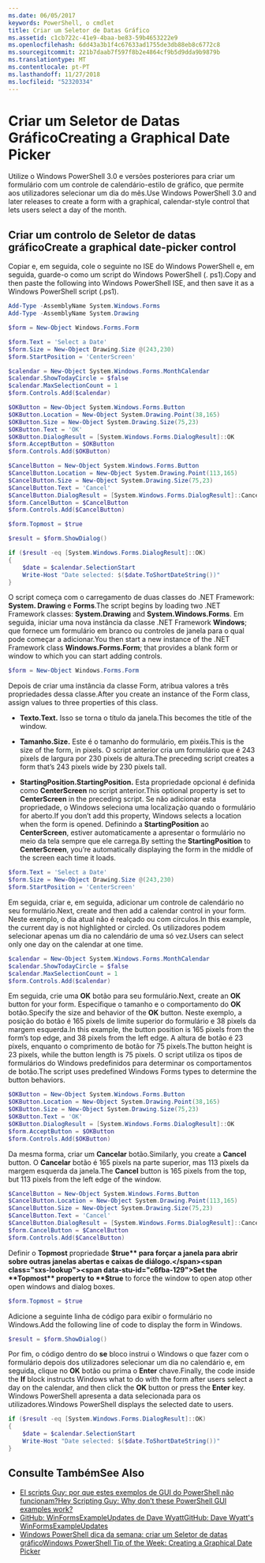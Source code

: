 ```yaml
---
ms.date: 06/05/2017
keywords: PowerShell, o cmdlet
title: Criar um Seletor de Datas Gráfico
ms.assetid: c1cb722c-41e9-4baa-be83-59b4653222e9
ms.openlocfilehash: 6dd43a3b1f4c67633ad1755de3db88eb8c6772c8
ms.sourcegitcommit: 221b7daab7f597f8b2e4864cf9b5d9dda9b9879b
ms.translationtype: MT
ms.contentlocale: pt-PT
ms.lasthandoff: 11/27/2018
ms.locfileid: "52320334"
---
```

# <a name="creating-a-graphical-date-picker"></a><span data-ttu-id="c6fba-103">Criar um Seletor de Datas Gráfico</span><span class="sxs-lookup"><span data-stu-id="c6fba-103">Creating a Graphical Date Picker</span></span>

<span data-ttu-id="c6fba-104">Utilize o Windows PowerShell 3.0 e versões posteriores para criar um formulário com um controle de calendário-estilo de gráfico, que permite aos utilizadores selecionar um dia do mês.</span><span class="sxs-lookup"><span data-stu-id="c6fba-104">Use Windows PowerShell 3.0 and later releases to create a form with a graphical, calendar-style control that lets users select a day of the month.</span></span>

## <a name="create-a-graphical-date-picker-control"></a><span data-ttu-id="c6fba-105">Criar um controlo de Seletor de datas gráfico</span><span class="sxs-lookup"><span data-stu-id="c6fba-105">Create a graphical date-picker control</span></span>

<span data-ttu-id="c6fba-106">Copiar e, em seguida, cole o seguinte no ISE do Windows PowerShell e, em seguida, guarde-o como um script do Windows PowerShell (. ps1).</span><span class="sxs-lookup"><span data-stu-id="c6fba-106">Copy and then paste the following into Windows PowerShell ISE, and then save it as a Windows PowerShell script (.ps1).</span></span>

```powershell
Add-Type -AssemblyName System.Windows.Forms
Add-Type -AssemblyName System.Drawing

$form = New-Object Windows.Forms.Form

$form.Text = 'Select a Date'
$form.Size = New-Object Drawing.Size @(243,230)
$form.StartPosition = 'CenterScreen'

$calendar = New-Object System.Windows.Forms.MonthCalendar
$calendar.ShowTodayCircle = $false
$calendar.MaxSelectionCount = 1
$form.Controls.Add($calendar)

$OKButton = New-Object System.Windows.Forms.Button
$OKButton.Location = New-Object System.Drawing.Point(38,165)
$OKButton.Size = New-Object System.Drawing.Size(75,23)
$OKButton.Text = 'OK'
$OKButton.DialogResult = [System.Windows.Forms.DialogResult]::OK
$form.AcceptButton = $OKButton
$form.Controls.Add($OKButton)

$CancelButton = New-Object System.Windows.Forms.Button
$CancelButton.Location = New-Object System.Drawing.Point(113,165)
$CancelButton.Size = New-Object System.Drawing.Size(75,23)
$CancelButton.Text = 'Cancel'
$CancelButton.DialogResult = [System.Windows.Forms.DialogResult]::Cancel
$form.CancelButton = $CancelButton
$form.Controls.Add($CancelButton)

$form.Topmost = $true

$result = $form.ShowDialog()

if ($result -eq [System.Windows.Forms.DialogResult]::OK)
{
    $date = $calendar.SelectionStart
    Write-Host "Date selected: $($date.ToShortDateString())"
}
```

<span data-ttu-id="c6fba-107">O script começa com o carregamento de duas classes do .NET Framework: **System. Drawing** e **Forms**.</span><span class="sxs-lookup"><span data-stu-id="c6fba-107">The script begins by loading two .NET Framework classes: **System.Drawing** and **System.Windows.Forms**.</span></span> <span data-ttu-id="c6fba-108">Em seguida, iniciar uma nova instância da classe .NET Framework **Windows**; que fornece um formulário em branco ou controles de janela para o qual pode começar a adicionar.</span><span class="sxs-lookup"><span data-stu-id="c6fba-108">You then start a new instance of the .NET Framework class **Windows.Forms.Form**; that provides a blank form or window to which you can start adding controls.</span></span>

```powershell
$form = New-Object Windows.Forms.Form
```

<span data-ttu-id="c6fba-109">Depois de criar uma instância da classe Form, atribua valores a três propriedades dessa classe.</span><span class="sxs-lookup"><span data-stu-id="c6fba-109">After you create an instance of the Form class, assign values to three properties of this class.</span></span>

- <span data-ttu-id="c6fba-110">**Texto.**</span><span class="sxs-lookup"><span data-stu-id="c6fba-110">**Text.**</span></span> <span data-ttu-id="c6fba-111">Isso se torna o título da janela.</span><span class="sxs-lookup"><span data-stu-id="c6fba-111">This becomes the title of the window.</span></span>

- <span data-ttu-id="c6fba-112">**Tamanho.**</span><span class="sxs-lookup"><span data-stu-id="c6fba-112">**Size.**</span></span> <span data-ttu-id="c6fba-113">Este é o tamanho do formulário, em pixéis.</span><span class="sxs-lookup"><span data-stu-id="c6fba-113">This is the size of the form, in pixels.</span></span> <span data-ttu-id="c6fba-114">O script anterior cria um formulário que é 243 pixels de largura por 230 pixels de altura.</span><span class="sxs-lookup"><span data-stu-id="c6fba-114">The preceding script creates a form that’s 243 pixels wide by 230 pixels tall.</span></span>

- <span data-ttu-id="c6fba-115">**StartingPosition.**</span><span class="sxs-lookup"><span data-stu-id="c6fba-115">**StartingPosition.**</span></span> <span data-ttu-id="c6fba-116">Esta propriedade opcional é definida como **CenterScreen** no script anterior.</span><span class="sxs-lookup"><span data-stu-id="c6fba-116">This optional property is set to **CenterScreen** in the preceding script.</span></span> <span data-ttu-id="c6fba-117">Se não adicionar esta propriedade, o Windows seleciona uma localização quando o formulário for aberto.</span><span class="sxs-lookup"><span data-stu-id="c6fba-117">If you don’t add this property, Windows selects a location when the form is opened.</span></span> <span data-ttu-id="c6fba-118">Definindo a **StartingPosition** ao **CenterScreen**, estiver automaticamente a apresentar o formulário no meio da tela sempre que ele carrega.</span><span class="sxs-lookup"><span data-stu-id="c6fba-118">By setting the **StartingPosition** to **CenterScreen**, you’re automatically displaying the form in the middle of the screen each time it loads.</span></span>

```powershell
$form.Text = 'Select a Date'
$form.Size = New-Object Drawing.Size @(243,230)
$form.StartPosition = 'CenterScreen'
```

<span data-ttu-id="c6fba-119">Em seguida, criar e, em seguida, adicionar um controle de calendário no seu formulário.</span><span class="sxs-lookup"><span data-stu-id="c6fba-119">Next, create and then add a calendar control in your form.</span></span> <span data-ttu-id="c6fba-120">Neste exemplo, o dia atual não é realçado ou com círculos.</span><span class="sxs-lookup"><span data-stu-id="c6fba-120">In this example, the current day is not highlighted or circled.</span></span> <span data-ttu-id="c6fba-121">Os utilizadores podem selecionar apenas um dia no calendário de uma só vez.</span><span class="sxs-lookup"><span data-stu-id="c6fba-121">Users can select only one day on the calendar at one time.</span></span>

```powershell
$calendar = New-Object System.Windows.Forms.MonthCalendar
$calendar.ShowTodayCircle = $false
$calendar.MaxSelectionCount = 1
$form.Controls.Add($calendar)
```

<span data-ttu-id="c6fba-122">Em seguida, crie uma **OK** botão para seu formulário.</span><span class="sxs-lookup"><span data-stu-id="c6fba-122">Next, create an **OK** button for your form.</span></span> <span data-ttu-id="c6fba-123">Especifique o tamanho e o comportamento do **OK** botão.</span><span class="sxs-lookup"><span data-stu-id="c6fba-123">Specify the size and behavior of the **OK** button.</span></span> <span data-ttu-id="c6fba-124">Neste exemplo, a posição do botão é 165 pixels de limite superior do formulário e 38 pixels da margem esquerda.</span><span class="sxs-lookup"><span data-stu-id="c6fba-124">In this example, the button position is 165 pixels from the form’s top edge, and 38 pixels from the left edge.</span></span> <span data-ttu-id="c6fba-125">A altura de botão é 23 pixels, enquanto o comprimento de botão for 75 pixels.</span><span class="sxs-lookup"><span data-stu-id="c6fba-125">The button height is 23 pixels, while the button length is 75 pixels.</span></span> <span data-ttu-id="c6fba-126">O script utiliza os tipos de formulários do Windows predefinidos para determinar os comportamentos de botão.</span><span class="sxs-lookup"><span data-stu-id="c6fba-126">The script uses predefined Windows Forms types to determine the button behaviors.</span></span>

```powershell
$OKButton = New-Object System.Windows.Forms.Button
$OKButton.Location = New-Object System.Drawing.Point(38,165)
$OKButton.Size = New-Object System.Drawing.Size(75,23)
$OKButton.Text = 'OK'
$OKButton.DialogResult = [System.Windows.Forms.DialogResult]::OK
$form.AcceptButton = $OKButton
$form.Controls.Add($OKButton)
```

<span data-ttu-id="c6fba-127">Da mesma forma, criar um **Cancelar** botão.</span><span class="sxs-lookup"><span data-stu-id="c6fba-127">Similarly, you create a **Cancel** button.</span></span> <span data-ttu-id="c6fba-128">O **Cancelar** botão é 165 pixels na parte superior, mas 113 pixels da margem esquerda da janela.</span><span class="sxs-lookup"><span data-stu-id="c6fba-128">The **Cancel** button is 165 pixels from the top, but 113 pixels from the left edge of the window.</span></span>

```powershell
$CancelButton = New-Object System.Windows.Forms.Button
$CancelButton.Location = New-Object System.Drawing.Point(113,165)
$CancelButton.Size = New-Object System.Drawing.Size(75,23)
$CancelButton.Text = 'Cancel'
$CancelButton.DialogResult = [System.Windows.Forms.DialogResult]::Cancel
$form.CancelButton = $CancelButton
$form.Controls.Add($CancelButton)
```

<span data-ttu-id="c6fba-129">Definir o **Topmost** propriedade **$true** para forçar a janela para abrir sobre outras janelas abertas e caixas de diálogo.</span><span class="sxs-lookup"><span data-stu-id="c6fba-129">Set the **Topmost** property to **$true** to force the window to open atop other open windows and dialog boxes.</span></span>

```powershell
$form.Topmost = $true
```

<span data-ttu-id="c6fba-130">Adicione a seguinte linha de código para exibir o formulário no Windows.</span><span class="sxs-lookup"><span data-stu-id="c6fba-130">Add the following line of code to display the form in Windows.</span></span>

```powershell
$result = $form.ShowDialog()
```

<span data-ttu-id="c6fba-131">Por fim, o código dentro do **se** bloco instrui o Windows o que fazer com o formulário depois dos utilizadores selecionar um dia no calendário e, em seguida, clique no **OK** botão ou prima o **Enter** chave.</span><span class="sxs-lookup"><span data-stu-id="c6fba-131">Finally, the code inside the **If** block instructs Windows what to do with the form after users select a day on the calendar, and then click the **OK** button or press the **Enter** key.</span></span> <span data-ttu-id="c6fba-132">Windows PowerShell apresenta a data selecionada para os utilizadores.</span><span class="sxs-lookup"><span data-stu-id="c6fba-132">Windows PowerShell displays the selected date to users.</span></span>

```powershell
if ($result -eq [System.Windows.Forms.DialogResult]::OK)
{
    $date = $calendar.SelectionStart
    Write-Host "Date selected: $($date.ToShortDateString())"
}
```

## <a name="see-also"></a><span data-ttu-id="c6fba-133">Consulte Também</span><span class="sxs-lookup"><span data-stu-id="c6fba-133">See Also</span></span>

- [<span data-ttu-id="c6fba-134">EI scripts Guy: por que estes exemplos de GUI do PowerShell não funcionam?</span><span class="sxs-lookup"><span data-stu-id="c6fba-134">Hey Scripting Guy:  Why don’t these PowerShell GUI examples work?</span></span>](https://go.microsoft.com/fwlink/?LinkId=506644)
- [<span data-ttu-id="c6fba-135">GitHub: WinFormsExampleUpdates de Dave Wyatt</span><span class="sxs-lookup"><span data-stu-id="c6fba-135">GitHub: Dave Wyatt's WinFormsExampleUpdates</span></span>](https://github.com/dlwyatt/WinFormsExampleUpdates)
- [<span data-ttu-id="c6fba-136">Windows PowerShell dica da semana: criar um Seletor de datas gráfico</span><span class="sxs-lookup"><span data-stu-id="c6fba-136">Windows PowerShell Tip of the Week:  Creating a Graphical Date Picker</span></span>](https://technet.microsoft.com/library/ff730942.aspx)